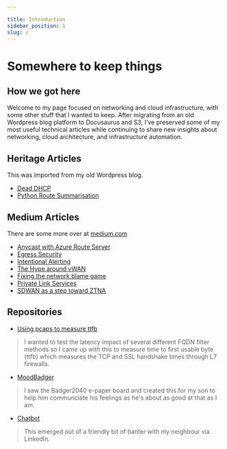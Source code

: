 ```yaml
---

title: Introduction
sidebar_position: 1
slug: /
---
```


# Somewhere to keep things

## How we got here
Welcome to my page focused on networking and cloud infrastructure, 
with some other stuff that I wanted to keep. 
After migrating from an old Wordpress blog platform to Docusaurus and S3, 
I've preserved some of my most useful technical articles while continuing 
to share new insights about networking, cloud architecture, and 
infrastructure automation.

## Heritage Articles
This was imported from my old Wordpress blog.

* [Dead DHCP](heritage/dead-dhcp.md)
* [Python Route Summarisation](heritage/python-route-summarisation.md)

## Medium Articles
There are some more over at [medium.com](https://medium.simonpainter.com)
* [Anycast with Azure Route Server](medium/anycast-route-server.md)
* [Egress Security](medium/egress-security.md)
* [Intentional Alerting](medium/intentional-alerting.md)
* [The Hype around vWAN](medium/vwan-hype.md)
* [Fixing the network blame game](medium/network-blame-game.md)
* [Private Link Services](medium/private-link-services.md)
* [SDWAN as a step toward ZTNA](medium/sdwan-strategic-step-to-ztna.md)

## Repositories
* [Using pcaps to measure ttfb](https://github.com/simonpainter/capture_latency)
> I wanted to test the latency impact of several different FQDN filter methods so I came up with this to measure time to first usable byte (ttfb) which measures the TCP and SSL handshake times through L7 firewalls.
* [MoodBadger](https://github.com/simonpainter/MoodBadger)
> I saw the Badger2040 e-paper board and created this for my son to help him communciate his feelings as he's about as good at that as I am. 
* [Chatbot](https://github.com/simonpainter/chatbot)
> This emerged out of a friendly bit of banter with my neighbour via LinkedIn. 
